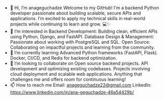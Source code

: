 - 👋 Hi, I’m anageguchadze
    Welcome to my GitHub! I'm a backend Python developer passionate about building scalable, secure APIs and applications. 
    I’m excited to apply my technical skills in real-world projects while continuing to learn and grow. 💻✨
- 👀 I’m interested in 
    Backend Development: Building clean, efficient APIs using Python, Django, and FastAPI.
    Database Design & Management: Passionate about working with PostgreSQL and SQL.
    Open Source: Collaborating on impactful projects and learning from the community.
- 🌱 I’m currently learning 
    Advanced Python frameworks (FastAPI, Flask).
    Docker, CI/CD, and Redis for backend optimization.
- 💞️ I’m looking to collaborate on
    Open source backend projects.
    API development and optimizing existing codebases.
    Projects involving cloud deployment and scalable web applications.
    Anything that challenges me and offers room for continuous learning!
- 📫 How to reach me 
    Email: anageguchadze22@gmail.com
    LinkedIn: https://www.linkedin.com/in/ana-geguchadze-46a54429b/


<!---
anageguchadze/anageguchadze is a ✨ special ✨ repository because its `README.md` (this file) appears on your GitHub profile.
You can click the Preview link to take a look at your changes.
--->
